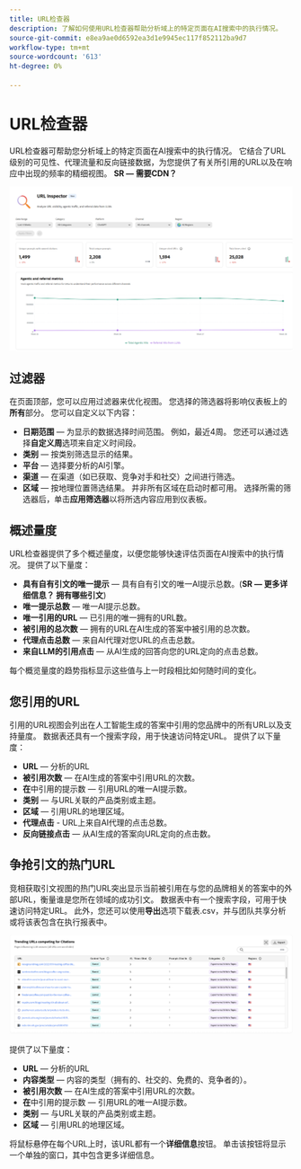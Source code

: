 ```yaml
---
title: URL检查器
description: 了解如何使用URL检查器帮助分析域上的特定页面在AI搜索中的执行情况。
source-git-commit: e8ea9ae0d6592ea3d1e9945ec117f852112ba9d7
workflow-type: tm+mt
source-wordcount: '613'
ht-degree: 0%

---
```



# URL检查器

URL检查器可帮助您分析域上的特定页面在AI搜索中的执行情况。 它结合了URL级别的可见性、代理流量和反向链接数据，为您提供了有关所引用的URL以及在响应中出现的频率的精细视图。 **SR — 需要CDN？**

![URL检查器](/help/dashboards/assets/url-insp.png)

## 过滤器

在页面顶部，您可以应用过滤器来优化视图。 您选择的筛选器将影响仪表板上的&#x200B;**所有**&#x200B;部分。 您可以自定义以下内容：

* **日期范围** — 为显示的数据选择时间范围。 例如，最近4周。 您还可以通过选择&#x200B;**自定义周**&#x200B;选项来自定义时间段。
* **类别** — 按类别筛选显示的结果。
* **平台** — 选择要分析的AI引擎。
* **渠道** — 在渠道（如已获取、竞争对手和社交）之间进行筛选。
* **区域** — 按地理位置筛选结果。 并非所有区域在启动时都可用。
选择所需的筛选器后，单击&#x200B;**应用筛选器**&#x200B;以将所选内容应用到仪表板。

## 概述量度

URL检查器提供了多个概述量度，以便您能够快速评估页面在AI搜索中的执行情况。 提供了以下量度：

* **具有自有引文的唯一提示** — 具有自有引文的唯一AI提示总数。(**SR — 更多详细信息？ 拥有哪些引文**)
* **唯一提示总数** — 唯一AI提示总数。
* **唯一引用的URL** — 已引用的唯一拥有的URL数。
* **被引用的总次数** — 拥有的URL在AI生成的答案中被引用的总次数。
* **代理点击总数** — 来自AI代理对您URL的点击总数。
* **来自LLM的引用点击** — 从AI生成的回答向您的URL定向的点击总数。

每个概览量度的趋势指标显示这些值与上一时段相比如何随时间的变化。

## 您引用的URL

引用的URL视图会列出在人工智能生成的答案中引用的您品牌中的所有URL以及支持量度。 数据表还具有一个搜索字段，用于快速访问特定URL。 提供了以下量度：

* **URL** — 分析的URL
* **被引用次数** — 在AI生成的答案中引用URL的次数。
* **在**&#x200B;中引用的提示数 — 引用URL的唯一AI提示数。
* **类别** — 与URL关联的产品类别或主题。
* **区域** — 引用URL的地理区域。
* **代理点击** - URL上来自AI代理的点击总数。
* **反向链接点击** — 从AI生成的答案向URL定向的点击数。

## 争抢引文的热门URL

竞相获取引文视图的热门URL突出显示当前被引用在与您的品牌相关的答案中的外部URL，衡量谁是您所在领域的成功引文。 数据表中有一个搜索字段，可用于快速访问特定URL。 此外，您还可以使用&#x200B;**导出**&#x200B;选项下载表.csv，并与团队共享分析或将该表包含在执行报表中。

![争用引文的趋势URL](/help/dashboards/assets/trend-url.png)

提供了以下量度：

* **URL** — 分析的URL
* **内容类型** — 内容的类型（拥有的、社交的、免费的、竞争者的）。
* **被引用次数** — 在AI生成的答案中引用URL的次数。
* **在**&#x200B;中引用的提示数 — 引用URL的唯一AI提示数。
* **类别** — 与URL关联的产品类别或主题。
* **区域** — 引用URL的地理区域。

将鼠标悬停在每个URL上时，该URL都有一个&#x200B;**详细信息**&#x200B;按钮。 单击该按钮将显示一个单独的窗口，其中包含更多详细信息。
